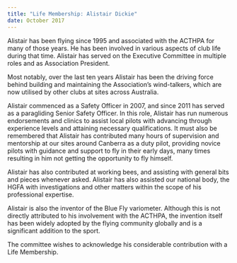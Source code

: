 ```yaml
---
title: "Life Membership: Alistair Dickie"
date: October 2017
---
```

Alistair has been flying since 1995 and associated with the ACTHPA for many of those years.
He has been involved in various aspects of club life during that time.
Alistair has served on the Executive Committee in multiple roles and as Association President.

Most notably, over the last ten years Alistair has been the driving force behind building and maintaining the Association’s wind-talkers, which are now utilised by other clubs at sites across Australia.

Alistair commenced as a Safety Officer in 2007, and since 2011 has served as a paragliding Senior Safety Officer.
In this role, Alistair has run numerous endorsements and clinics to assist local pilots with advancing through experience levels and attaining necessary qualifications.
It must also be remembered that Alistair has contributed many hours of supervision and mentorship at our sites around Canberra as a duty pilot, providing novice pilots with guidance and support to fly in their early days, many times resulting in him not getting the opportunity to fly himself.

Alistair has also contributed at working bees, and assisting with general bits and pieces whenever asked.
Alistair has also assisted our national body, the HGFA with investigations and other matters within the scope of his professional expertise.

Alistair is also the inventor of the Blue Fly variometer.
Although this is not directly attributed to his involvement with the ACTHPA, the invention itself has been widely adopted by the flying community globally and is a significant addition to the sport.

The committee wishes to acknowledge his considerable contribution with a Life Membership.
